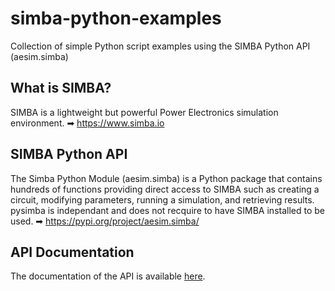 # simba-python-examples
Collection of simple Python script examples using the SIMBA Python API (aesim.simba)

## What is SIMBA?
SIMBA is a lightweight but powerful Power Electronics simulation environment.
➡ https://www.simba.io

## SIMBA Python API 
The Simba Python Module (aesim.simba) is a Python package that contains hundreds of functions providing direct access to SIMBA such as creating a circuit, modifying parameters, running a simulation, and retrieving results. pysimba is independant and does not recquire to have SIMBA installed to be used.
➡ https://pypi.org/project/aesim.simba/

## API Documentation
The documentation of the API is available [here](https://www.simba.io/doc/python_api/api_index/).
